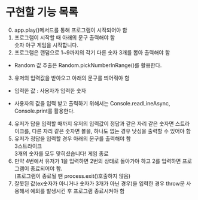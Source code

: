 # 구현할 기능 목록

0. app.play()메서드를 통해 프로그램이 시작되어야 함
   <br>
1. 프로그램이 시작할 때 아래의 문구 출력해야 함
   <br/>
   숫자 야구 게임을 시작합니다.
   <br/>
2. 프로그램은 랜덤으로 1~9까지의 각기 다른 숫자 3개를 뽑아 출력해야 함

-   Random 값 추출은 Random.pickNumberInRange()를 활용한다.
    <br/>

3. 유저의 입력값을 받아오고 아래의 문구를 띄어줘야 함

-   입력한 값 : 사용자가 입력한 숫자

-   사용자의 값을 입력 받고 출력하기 위해서는 Console.readLineAsync, Console.print를 활용한다.

4. 유저가 답을 입력할 때까지 유저의 입력값이 정답과 같은 자리 같은 숫자면 스트라이크를, 다른 자리 같은 숫자면 볼을, 하나도 없는 경우 낫싱을 출력할 수 있어야 함
   <br/>
5. 유저가 정답을 입력할 경우 아래의 문구를 출력해야 함
   <br/>
   3스트라이크
   <br/>
   3개의 숫자를 모두 맞히셨습니다! 게임 종료
   <br/>
6. 만약 4번에서 유저가 1을 입력하면 2번의 상태로 돌아가야 하고 2를 입력하면 프로그램이 종료되어야 함.
   <br/>
   (프로그램이 종료될 땐 process.exit()호출하지 않음)
   <br/>
7. 잘못된 값(ex숫자가 아니거나 숫자가 3개가 아닌 경우)을 입력한 경우 throw문 사용해서 예외를 발생시킨 후 프로그램 종료시켜야 함
   <br/>
